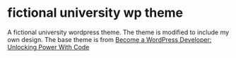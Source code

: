# fictional university wp theme

A fictional university wordpress theme. The theme is modified to include my own design. The base theme is  from 
[Become a WordPress Developer: Unlocking Power With Code](https://www.udemy.com/course/become-a-wordpress-developer-php-javascript/)
